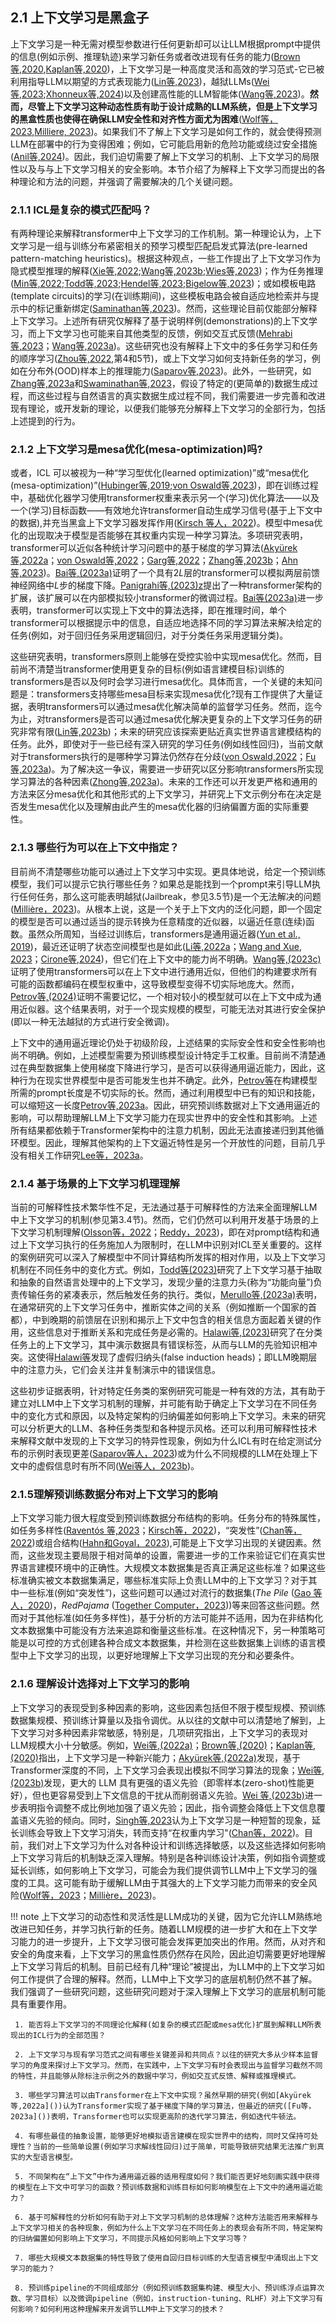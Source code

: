 ## 2.1 上下文学习是黑盒子

上下文学习是一种无需对模型参数进行任何更新却可以让LLM根据prompt中提供的信息(例如示例、推理轨迹)来学习新任务或者改进现有任务的能力([Brown等,2020](https://arxiv.org/pdf/2005.14165),[Kaplan等,2020](https://arxiv.org/pdf/2001.08361))，上下文学习是一种高度灵活和高效的学习范式-它已被利用指导LLM以期望的方式表现能力([Lin等,2023](https://arxiv.org/pdf/2312.01552))，越狱LLMs([Wei等,2023](https://arxiv.org/pdf/2310.06387);[Xhonneux等,2024](https://arxiv.org/pdf/2402.05723))以及创建高性能的LLM智能体([Wang等,2023](https://arxiv.org/pdf/2305.16291))。**然而，尽管上下文学习这种动态性质有助于设计成熟的LLM系统，但是上下文学习的黑盒性质也使得在确保LLM安全性和对齐性方面尤为困难**([Wolf等，2023](https://arxiv.org/pdf/2304.11082),[Milliere, 2023](https://arxiv.org/pdf/2311.02147))。如果我们不了解上下文学习是如何工作的，就会使得预测LLM在部署中的行为变得困难；例如，它可能启用新的危险功能或绕过安全措施([Anil等,2024](https://www-cdn.anthropic.com/af5633c94ed2beb282f6a53c595eb437e8e7b630/Many_Shot_Jailbreaking__2024_04_02_0936.pdf))。因此，我们迫切需要了解上下文学习的机制、上下文学习的局限性以及与与上下文学习相关的安全影响。本节介绍了为解释上下文学习而提出的各种理论和方法的问题，并强调了需要解决的几个关键问题。

### 2.1.1 ICL是复杂的模式匹配吗？ 

有两种理论来解释transformer中上下文学习的工作机制。第一种理论认为，上下文学习是一组与训练分布紧密相关的预学习模型匹配启发式算法(pre-learned pattern-matching heuristics)。根据这种观点，一些工作提出了上下文学习作为隐式模型推理的解释([Xie等,2022]();[Wang等,2023b]();[Wies等,2023]())；作为任务推理([Min等,2022]();[Todd等,2023]();[Hendel等,2023]();[Bigelow等,2023]())；或如模板电路(template circuits)的学习(在训练期间)，这些模板电路会被自适应地检索并与提示中的标记重新绑定([Saminathan等,2023]())。然而，这些理论目前仅能部分解释上下文学习。上述所有研究仅解释了基于说明样例(demonstrations)的上下文学习，而上下文学习也可能来自其他类型的反馈，例如交互式反馈([Mehrabi等,2023]()；[Wang等,2023a]())。这些研究也没有解释上下文中的多任务学习和任务的顺序学习([Zhou等,2022](),第4和5节)，或上下文学习如何支持新任务的学习，例如在分布外(OOD)样本上的推理能力([Saparov等,2023]())。此外，一些研究，如[Zhang等,2023a]()和[Swaminathan等,2023]()，假设了特定的(更简单的)数据生成过程，而这些过程与自然语言的真实数据生成过程不同，我们需要进一步完善和改进现有理论，或开发新的理论，以便我们能够充分解释上下文学习的全部行为，包括上述提到的行为。

### 2.1.2 上下文学习是mesa优化(mesa-optimization)吗?

或者，ICL 可以被视为一种“学习型优化(learned optimization)”或“mesa优化(mesa-optimization)”([Hubinger等,2019]();[von Oswald等,2023]())，即在训练过程中，基础优化器学习使用transformer权重来表示另一个(学习)优化算法——以及一个(学习)目标函数——有效地允许transformer自动生成学习信号(基于上下文中的数据),并充当黑盒上下文学习器发挥作用([Kirsch 等人，2022]())。模型中mesa优化的出现取决于模型是否能够在其权重内实现一种学习算法。多项研究表明，transformer可以近似各种统计学习问题中的基于梯度的学习算法([Akyürek等,2022a]()；[von Oswald等,2022]()；[Garg等,2022]()；[Zhang等,2023b]()；[Ahn等,2023]())。[Bai等,(2023a)]()证明了一个具有$2L$层的transformer可以模拟两层前馈神经网络中$L$步的梯度下降。[Panigrahi等,(2023)z]()提出了一种transformer架构的扩展，该扩展可以在内部模拟较小transformer的微调过程。[Bai等(2023a)]()进一步表明，transformer可以实现上下文中的算法选择，即在推理时间，单个transformer可以根据提示中的信息，自适应地选择不同的学习算法来解决给定的任务(例如，对于回归任务采用逻辑回归，对于分类任务采用逻辑分类)。

这些研究表明，transformers原则上能够在受控实验中实现mesa优化。然而，目前尚不清楚当transformer使用更复杂的目标(例如语言建模目标)训练的transformers是否以及何时会学习进行mesa优化。具体而言，一个关键的未知问题是：transformers支持哪些mesa目标来实现mesa优化?现有工作提供了大量证据，表明transformers可以通过mesa优化解决简单的监督学习任务。然而，迄今为止，对transformers是否可以通过mesa优化解决更复杂的上下文学习任务的研究非常有限([Lin等,2023b]())；未来的研究应该探索更贴近真实世界语言建模结构的任务。此外，即使对于一些已经有深入研究的学习任务(例如线性回归)，当前文献对于transformers执行的是哪种学习算法仍然存在分歧([von Oswald,2022]()；[Fu等,2023a]())。为了解决这一争议，需要进一步研究以区分影响transformers所实现学习算法的各种因素([Zhong等,2023a]())。未来的工作还可以开发更严格和通用的方法来区分mesa优化和其他形式的上下文学习，并研究上下文示例分布在决定是否发生mesa优化以及理解由此产生的mesa优化器的归纳偏置方面的实际重要性。 

### 2.1.3 哪些行为可以在上下文中指定？

目前尚不清楚哪些功能可以通过上下文学习中实现。更具体地说，给定一个预训练模型，我们可以提示它执行哪些任务？如果总是能找到一个prompt来引导LLM执行任何任务，那么这可能表明越狱(Jailbreak，参见3.5节)是一个无法解决的问题([Millière，2023]())。从根本上说，这是一个关于上下文内的泛化问题，即一个固定的模型是否可以通过适当的提示转换为任意精度的近似器，以逼近任意(连续)函数。虽然众所周知，当经过训练后，transformers是通用逼近器([Yun et al., 2019]())，最近还证明了状态空间模型也是如此([Li等,2022a]()；[Wang and Xue, 2023]()；[Cirone等,2024]())，但它们在上下文中的能力尚不明确。[Wang等,(2023c)]()证明了使用transformers可以在上下文中进行通用近似，但他们的构建要求所有可能的函数都编码在模型权重中，这导致模型变得不切实际地庞大。然而，[Petrov等,(2024)]()证明不需要记忆，一个相对较小的模型就可以在上下文中成为通用近似器。这个结果表明，对于一个现实规模的模型，可能无法对其进行安全保护(即以一种无法越狱的方式进行安全微调)。 

上下文中的通用逼近理论仍处于初级阶段，上述结果的实际安全性和安全性影响也尚不明确。例如，上述模型需要为预训练模型设计特定手工权重。目前尚不清楚通过在典型数据集上使用梯度下降进行学习，是否可以获得通用逼近能力，因此，这种行为在现实世界模型中是否可能发生也并不确定。此外，[Petrov等]()在构建模型所需的prompt长度是不切实际的长。然而，通过利用模型中已有的知识和技能，可以缩短这一长度[Petrov等,2023a]()。因此，研究预训练数据对上下文通用逼近的影响，可以帮助理解LLM上下文学习能力在现实世界中的安全性和其影响。上述所有结果都依赖于Transformer架构中的注意力机制，因此无法直接递归到其他循环模型。因此，理解其他架构的上下文逼近特性是另一个开放性的问题，目前几乎没有相关工作研究[Lee等，2023a]()。

### 2.1.4 基于场景的上下文学习机理理解 

当前的可解释性技术繁华性不足，无法通过基于可解释性的方法来全面理解LLM中上下文学习的机制(参见第3.4节)。然而，它们仍然可以利用开发基于场景的上下文学习机制理解([Olsson等，2022]()；[Reddy，2023]())，即在对prompt结构和通过上下文学习执行的任务施加人为限制时，在LLM中识别对ICL至关重要的。这样的案例研究可以深入了解模型中不同计算结构所发挥的相对作用，以及上下文学习机制在不同任务中的变化方式。例如，[Todd等(2023)]()研究了上下文学习基于抽取和抽象的自然语言处理中的上下文学习，发现少量的注意力头(称为“功能向量”)负责传输任务的紧凑表示，然后触发任务的执行。类似，[Merullo等,(2023a)]()表明，在通常研究的上下文学习任务中，推断实体之间的关系（例如推断一个国家的首都），中到晚期的前馈层在识别和揭示上下文中包含的相关信息方面起着关键的作用，这些信息对于推断关系和完成任务是必需的。[Halawi等,(2023)]()研究了在分类任务上的上下文学习，其中演示数据具有错误标签，从而与LLM的先验知识相冲突。这使得[Halawi等]()发现了虚假归纳头(false induction heads)；即LLM晚期层中的注意力头，它们会关注并复制演示中的错误信息。 

这些初步证据表明，针对特定任务类的案例研究可能是一种有效的方法，其有助于建立对LLM中上下文学习机制的理解，并可能有助于确定上下文学习在不同任务中的变化方式和原因，以及特定架构的归纳偏差如何影响上下文学习。未来的研究可以分析更大的LLM、各种任务类型和各种提示风格。还可以利用可解释性技术来解释文献中发现的上下文学习的特异性现象，例如为什么ICL有时在给定测试分布的示例时表现更差([Saparov等人，2023]())或为什么不同规模的LLM在处理上下文中的虚假信息时有所不同([Wei等人，2023b]())。 

### 2.1.5理解预训练数据分布对上下文学习的影响

上下文学习能力很大程度受到预训练数据分布结构的影响。任务分布的特殊属性，如任务多样性([Raventós 等,2023]()；[Kirsch等，2022]())，“突发性”([Chan等，2022]())或组合结构([Hahn和Goyal，2023]()),可能是上下文学习出现的关键因素。然而，这些发现主要局限于相对简单的设置，需要进一步的工作来验证它们在真实世界语言建模环境中的正确性。大规模文本数据集是否真正满足这些标准？如果这些标准确实被文本数据集满足，哪些标准实际上负责LLM中的上下文学习？对于其中一些标准(例如“突发性”)，这些问题可以通过对流行的数据集(*The Pile* ([Gao 等人，2020]())，*RedPajama* ([Together Computer，2023]()))等来回答这些问题。然而对于其他标准(如任务多样性)，基于分析的方法可能并不适用，因为在非结构化文本数据集中可能没有方法来追踪和衡量这些标准。在这种情况下，另一种策略可能是以可控的方式创建各种合成文本数据集，并检测在这些数据集上训练的语言模型中上下文学习的出现，以更好地理解上下文学习出现的充分和必要条件。 

### 2.1.6 理解设计选择对上下文学习的影响

上下文学习的表现受到多种因素的影响，这些因素包括但不限于模型规模、预训练数据集规模、预训练计算量以及指令调优。从以往的文献中可以清楚地了解到，上下文学习对多种因素非常敏感，特别是，几项研究指出，上下文学习的表现对LLM规模大小十分敏感。例如，[Wei等,(2022a)]()；[Brown等,(2020)]()；[Kaplan等,(2020)]()指出，上下文学习是一种新兴能力；[Akyürek等,(2022a)]()发现，基于Transformer深度的不同，上下文学习会表现出模拟不同学习算法的现象；[Wei等,(2023b)]()发现，更大的 LLM 具有更强的语义先验（即零样本(zero-shot)性能更好），但也更容易受到上下文信息的干扰从而削弱语义先验。[Wei 等,(2023b)]()进一步表明指令调整不成比例地加强了语义先验；因此，指令调整会降低上下文信息覆盖语义先验的倾向。同时，[Singh等,2023]()认为上下文学习是一种短暂的现象，延长训练会导致上下文学习消失，转而支持“在权重内学习"([Chan等，2022]())。目前，我们对上下文学习为什么对各种设计和训练选择敏感，以及这些选择如何影响上下文学习背后的机制缺乏深入理解。特别是各种训练设计决策，例如指令调整或延长训练，如何影响上下文学习，可能会为我们提供调节LLM中上下文学习的强度的工具。这可能有助于缓解LLM由于其强大的上下文学习能力而带来的安全风险([Wolf等，2023]()；[Millière，2023]())。 

!!! note 
     上下文学习的动态性和灵活性是LLM成功的关键，因为它允许LLM熟练地改进已知任务，并学习执行新的任务。随着LLM规模的进一步扩大和在上下文学习能力的进一步提升，上下文学习很可能会发挥更加突出的作用。然而，从对齐和安全的角度来看，上下文学习的黑盒性质仍然存在风险，因此迫切需要更好地理解上下文学习背后的机制。目前已经有几种“理论”被提出，为LLM中的上下文学习如何工作提供了合理的解释。然而，LLM中上下文学习的底层机制仍然不甚了解。我们强调了一些研究问题，这些研究问题对于深入理解上下文学习的底层机制可能具有重要作用。  
        
     1. 能否将上下文学习的不同理论化解释(如复杂的模式匹配或mesa优化)扩展到解释LLM所表现出的ICL行为的全部范围？
   
     2. 上下文学习与现有学习范式之间有哪些关键差异和共同点？以往的研究大多从少样本监督学习的角度来探讨上下文学习。然而，在实践中，上下文学习有时会表现出与监督学习截然不同的特性，并且能够从除标注示例之外的数据中学习，例如交互式反馈、解释或推理模式。
   
     3. 哪些学习算法可以由Transformer在上下文中实现？虽然早期的研究(例如[Akyürek等,2022a]())认为Transformer实现了基于梯度下降的学习算法，但最近的研究([Fu等，2023a]())表明，Transformer也可以实现更高阶的迭代学习算法，例如迭代牛顿法。
   
     4. 有哪些最佳的抽象设置，能够更好地模拟语言建模在现实世界中的结构，同时又保持可处理性？当前的一些简单设置(例如学习求解线性回归)过于简单，可能导致研究结果无法推广到真实的大型语言模型。
   
     5. 不同架构在“上下文”中作为通用逼近器的适用程度如何？我们能否更好地刻画实践中获得的模型在上下文中可学习的函数？预训练数据和训练目标如何影响模型在上下文中的通用逼近能力？
   
     6. 基于可解释性的分析如何有助于对上下文学习机制的总体理解？这种方法能否用来解释与上下文学习相关的各种现象，例如为什么上下文学习在不同任务上的表现会有所不同，特定架构的归纳偏置如何影响上下文学习，不同提示风格如何影响上下文学习等？
   
     7. 哪些大规模文本数据集的特性导致了使用自回归目标训练的大型语言模型中涌现出上下文学习的能力？
   
     8. 预训练pipeline的不同组成部分（例如预训练数据集构建、模型大小、预训练浮点运算次数、学习目标）以及微调pipeline（例如，instruction-tuning、RLHF）对上下文学习有何影响？如何利用这种理解来开发调节LLM中上下文学习的技术？